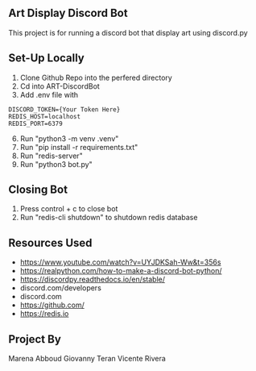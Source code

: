 Art Display Discord Bot
------------------------
This project is for running a discord bot that display art using discord.py

Set-Up Locally
---------------
1. Clone Github Repo into the perfered directory
2. Cd into ART-DiscordBot
3. Add .env file with
```
DISCORD_TOKEN={Your Token Here}
REDIS_HOST=localhost
REDIS_PORT=6379
 ```
6. Run "python3 -m venv .venv"
7. Run "pip install -r requirements.txt"
8. Run "redis-server"
9. Run "python3 bot.py"

Closing Bot
-------------
1. Press control + c to close bot
2. Run "redis-cli shutdown" to shutdown redis database

Resources Used
-----------
* https://www.youtube.com/watch?v=UYJDKSah-Ww&t=356s
* https://realpython.com/how-to-make-a-discord-bot-python/
* https://discordpy.readthedocs.io/en/stable/
* discord.com/developers
* discord.com
* https://github.com/
* https://redis.io

Project By
------------
Marena Abboud
Giovanny Teran
Vicente Rivera
